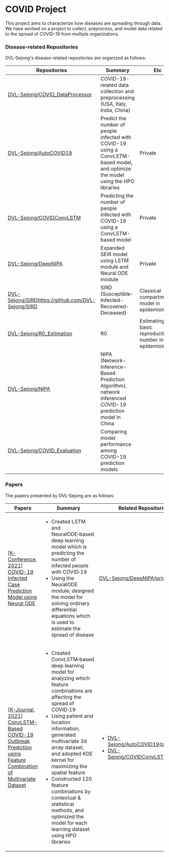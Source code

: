 # COVID Project

This project aims to characterize how diseases are spreading through data. We have worked on a project to collect, preprocess, and model data related to the spread of COVID-19 from multiple organizations.



### Disease-related Repositories

DVL-Sejong's disease-related repositories are organized as follows:

| Repositories                                                 | Summary                                                      | Etc                                                  |
| ------------------------------------------------------------ | ------------------------------------------------------------ | ---------------------------------------------------- |
| [DVL-Sejong/COVID_DataProcessor](https://github.com/DVL-Sejong/COVID_DataProcessor) | COVID-19-related data collection and preprocessing (USA, Italy, India, China) |                                                      |
| [DVL-Sejong/AutoCOVID19](https://github.com/DVL-Sejong/AutoCOVID19) | Predict the number of people infected with COVID-19 using a ConvLSTM-based model, and optimize the model using the HPO libraries | Private                                              |
| [DVL-Sejong/COVIDConvLSTM](https://github.com/DVL-Sejong/COVIDConvLSTM) | Predicting the number of people infected with COVID-19 using a ConvLSTM-based model | Private                                              |
| [DVL-Sejong/DeepNIPA](https://github.com/DVL-Sejong/DeepNIPA) | Expanded SEIR model using LSTM module and Neural ODE module  | Private                                              |
| [DVL-Sejong/SIRD]()https://github.com/DVL-Sejong/SIRD        | SIRD (Susceptible-Infected-Recovered-Deceased)               | Classical compartmental model in epidemiology        |
| [DVL-Sejong/R0_Estimation](https://github.com/DVL-Sejong/R0_Estimation) | R0                                                           | Estimating basic reproduction number in epidemiology |
| [DVL-Sejong/NIPA](https://github.com/DVL-Sejong/NIPA)        | NIPA (Network-Inference-Based Prediction Algorithm), network inferenced COVID-19 prediction model in China |                                                      |
| [DVL-Sejong/COVID_Evaluation](https://github.com/DVL-Sejong/COVID_Evaluation) | Comparing model performance among COVID-19 prediction models |                                                      |



### Papers

The papers presented by DVL-Sejong are as follows:

| Papers                                                       | Summary                                                      | Related Repositories                                         |
| ------------------------------------------------------------ | ------------------------------------------------------------ | ------------------------------------------------------------ |
| [[K-Conference, 2021] COVID-19 Infected Case Prediction Model using Neural ODE](https://www.dbpia.co.kr/journal/articleDetail?nodeId=NODE10583048) | <ul><li>Created LSTM and NeuralODE‑based deep learning model which is predicting the number of infected people with COVID‑19</li><li>Using the NeuralODE module, designed the model for solving ordinary differential equations which is used to estimate the spread of disease</li></ul> | [DVL-Sejong/DeepNIPA(private)](https://github.com/DVL-Sejong/DeepNIPA) |
| [[K-Journal, 2021] ConvLSTM-Based COVID-19 Outbreak Prediction using Feature Combination of Multivariate Dataset](https://www.dbpia.co.kr/Journal/articleDetail?nodeId=NODE10545774) | <ul><li>Created ConvLSTM‑based deep learning model for analyzing which feature combinations are affecting the spread of COVID‑19</li><li>Using patient and location information, generated multivariate 3d array dataset, and adopted KDE kernel for maximizing the spatial feature</li><li>Constructed 120 feature combinations by contextual & statistical methods, and optimized the model for each learning dataset using HPO libraries</li></ul> | <ul><li>[DVL-Sejong/AutoCOVID19(private)](https://github.com/DVL-Sejong/AutoCOVID19)</li><li>[DVL-Sejong/COVIDConvLSTM(private)](https://github.com/DVL-Sejong/COVIDConvLSTM)</li></ul> |

